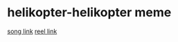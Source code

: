 # helikopter-helikopter meme
<a href="https://youtu.be/3ExGuHWdXCE" target="_blank"> song link</a>
<a href="" target="_blank">reel link</a>
